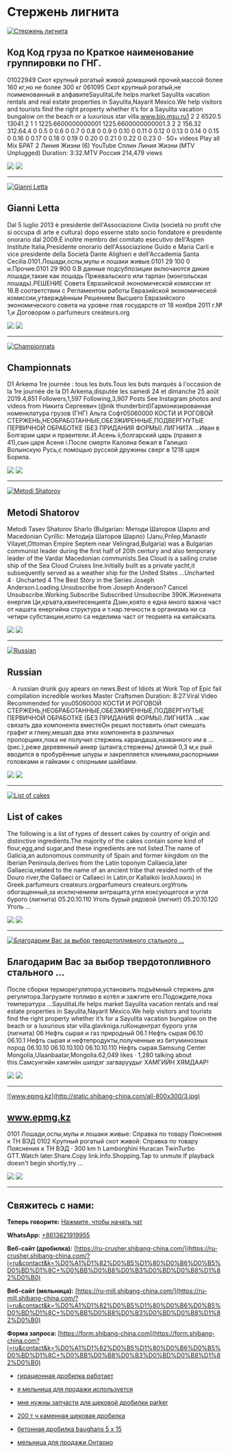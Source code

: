 # Стержень лигнита

<a href="https://swt.shibang-china.com/?l=ru&img&k=%D0%A1%D1%82%D0%B5%D1%80%D0%B6%D0%B5%D0%BD%D1%8C+%D0%BB%D0%B8%D0%B3%D0%BD%D0%B8%D1%82%D0%B0" target="_blank">![Стержень лигнита](http://static.shibang-china.com/all-800x300/1162.jpg)</a>

## Код Код груза по Краткое наименование группировки по ГНГ.
01022949 Скот крупный рогатый живой домашний прочий,массой более 160 кг,но не более 300 кг 061095 Скот крупный рогатый,не поименованный в алфавитеSayulitaLife helps market Sayulita vacation rentals and real estate properties in Sayulita,Nayarit Mexico.We help visitors and tourists find the right property whether it’s for a Sayulita vacation bungalow on the beach or a luxurious star villa.www.bio.msu.ru1 2 2 6520.5 13041.2 1 1 1225.6600000000001 1225.6600000000001.3 2 2 156.32 312.64.4 0 0.5 0 0.6 0 0.7 0 0.8 0 0.9 0 0.10 0 0.11 0 0.12 0 0.13 0 0.14 0 0.15 0 0.16 0 0.17 0 0.18 0 0.19 0 0.20 0 0.21 0 0.22 0 0.23 0&nbsp;&#0183;&#32;50+ videos Play all Mix БРАТ 2 Линия Жизни (6) YouTube Сплин Линия Жизни (MTV Unplugged) Duration: 3:32.MTV Россия 214,479 views


<a href="https://whatsapp.shibangsoft.com/WhatsApp.php" target="_blank" title="WhatsApp">![](http://static.shibang-china.com/icon/whatsapp.png)</a> <a href="https://swt.shibang-china.com/?l=ru&icon&k=%D0%A1%D1%82%D0%B5%D1%80%D0%B6%D0%B5%D0%BD%D1%8C+%D0%BB%D0%B8%D0%B3%D0%BD%D0%B8%D1%82%D0%B0" target="_blank">![](http://static.shibang-china.com/icon/chat-ru.png)</a>

---

<a href="https://swt.shibang-china.com/?l=ru&img&k=%D0%A1%D1%82%D0%B5%D1%80%D0%B6%D0%B5%D0%BD%D1%8C+%D0%BB%D0%B8%D0%B3%D0%BD%D0%B8%D1%82%D0%B0" target="_blank">![Gianni Letta](http://static.shibang-china.com/all-800x300/1100.jpg)</a>

## Gianni Letta
Dal 5 luglio 2013 &#232; presidente dell'Associazione Civita (societ&#224; no profit che si occupa di arte e cultura) dopo esserne stato socio fondatore e presidente onorario dal 2009.&#200; inoltre membro del comitato esecutivo dell'Aspen Institute Italia,Presidente onorario dell'Associazione Guido e Maria Carli e vice presidente della Societ&#224; Dante Alighieri e dell'Accademia Santa Cecilia.0101.Лошади,ослы,мулы и лошаки живые.0101 29 100 0 и.Прочие.0101 29 900 0.В данные подсубпозиции включаются дикие лошади,такие как лошадь Пржевальского или тарпан (монгольская лошадь).РЕШЕНИЕ Совета Евразийской экономической комиссии от 16.В соответствии с Регламентом работы Евразийской экономической комиссии,утверждённым Решением Высшего Евразийского экономического совета на уровне глав государств от 18 ноября 2011 г.№ 1,и Договором о.parfumeurs createurs.org


<a href="https://whatsapp.shibangsoft.com/WhatsApp.php" target="_blank" title="WhatsApp">![](http://static.shibang-china.com/icon/whatsapp.png)</a> <a href="https://swt.shibang-china.com/?l=ru&icon&k=%D0%A1%D1%82%D0%B5%D1%80%D0%B6%D0%B5%D0%BD%D1%8C+%D0%BB%D0%B8%D0%B3%D0%BD%D0%B8%D1%82%D0%B0" target="_blank">![](http://static.shibang-china.com/icon/chat-ru.png)</a>

---

<a href="https://swt.shibang-china.com/?l=ru&img&k=%D0%A1%D1%82%D0%B5%D1%80%D0%B6%D0%B5%D0%BD%D1%8C+%D0%BB%D0%B8%D0%B3%D0%BD%D0%B8%D1%82%D0%B0" target="_blank">![Championnats](http://static.shibang-china.com/all-800x300/474.jpg)</a>

## Championnats
D1 Arkema 1re journ&#233;e : tous les buts.Tous les buts marqu&#233;s &#224; l'occasion de la 1re journ&#233;e de la D1 Arkema,disput&#233;e les samedi 24 et dimanche 25 ao&#251;t 2019.4,851 Followers,1,597 Following,3,907 Posts See Instagram photos and videos from Никита Сергеевич (@nik thunderbird)Гармонизированная номенклатура грузов (ГНГ) Альта Софт05060000 КОСТИ И РОГОВОЙ СТЕРЖЕНЬ,НЕОБРАБОТАННЫЕ,ОБЕЗЖИРЕННЫЕ,ПОДВЕРГНУТЫЕ ПЕРВИЧНОЙ ОБРАБОТКЕ (БЕЗ ПРИДАНИЯ ФОРМЫ).ЛИГНИТА …Иван в Болгарии цари и правители:.И.Асень ii,болгарский царь (правил в 41),сын царя Асеня i.После смерти Калояна бежал в Галицко Волынскую Русь,с помощью русской дружины сверг в 1218 царя Борила.


<a href="https://whatsapp.shibangsoft.com/WhatsApp.php" target="_blank" title="WhatsApp">![](http://static.shibang-china.com/icon/whatsapp.png)</a> <a href="https://swt.shibang-china.com/?l=ru&icon&k=%D0%A1%D1%82%D0%B5%D1%80%D0%B6%D0%B5%D0%BD%D1%8C+%D0%BB%D0%B8%D0%B3%D0%BD%D0%B8%D1%82%D0%B0" target="_blank">![](http://static.shibang-china.com/icon/chat-ru.png)</a>

---

<a href="https://swt.shibang-china.com/?l=ru&img&k=%D0%A1%D1%82%D0%B5%D1%80%D0%B6%D0%B5%D0%BD%D1%8C+%D0%BB%D0%B8%D0%B3%D0%BD%D0%B8%D1%82%D0%B0" target="_blank">![Metodi Shatorov](http://static.shibang-china.com/all-800x300/639.jpg)</a>

## Metodi Shatorov
Metodi Tasev Shatorov Sharlo (Bulgarian: Методи Шаторов Шарло and Macedonian Cyrillic: Методиja Шаторов Шарло) (Janu,Prilep,Manastir Vilayet,Ottoman Empire Septem near Velingrad,Bulgaria) was a Bulgarian communist leader during the first half of 20th century and also temporary leader of the Vardar Macedonian communists.Sea Cloud is a sailing cruise ship of the Sea Cloud Cruises line.Initially built as a private yacht,it subsequently served as a weather ship for the United States …Uncharted 4&nbsp;&#0183;&#32;Uncharted 4 The Best Story in the Series Joseph Anderson.Loading.Unsubscribe from Joseph Anderson? Cancel Unsubscribe.Working.Subscribe Subscribed Unsubscribe 390K.Жизнената енергия Ци,кръвта,квинтесенцията Дзин,която е една много важна част от нашата енергийна структура и т.нар.течности в организма ни са четири субстанции,които са неделима част от теорията на китайската.


<a href="https://whatsapp.shibangsoft.com/WhatsApp.php" target="_blank" title="WhatsApp">![](http://static.shibang-china.com/icon/whatsapp.png)</a> <a href="https://swt.shibang-china.com/?l=ru&icon&k=%D0%A1%D1%82%D0%B5%D1%80%D0%B6%D0%B5%D0%BD%D1%8C+%D0%BB%D0%B8%D0%B3%D0%BD%D0%B8%D1%82%D0%B0" target="_blank">![](http://static.shibang-china.com/icon/chat-ru.png)</a>

---

<a href="https://swt.shibang-china.com/?l=ru&img&k=%D0%A1%D1%82%D0%B5%D1%80%D0%B6%D0%B5%D0%BD%D1%8C+%D0%BB%D0%B8%D0%B3%D0%BD%D0%B8%D1%82%D0%B0" target="_blank">![Russian](http://static.shibang-china.com/all-800x300/153.jpg)</a>

## Russian
&nbsp;&#0183;&#32;A russian drunk guy apears on news.Best of Idiots at Work Top of Epic fail compilation incredible workes Master Craftsmen Duration: 8:27.Viral Video Recommended for you05060000 КОСТИ И РОГОВОЙ СТЕРЖЕНЬ,НЕОБРАБОТАННЫЕ,ОБЕЗЖИРЕННЫЕ,ПОДВЕРГНУТЫЕ ПЕРВИЧНОЙ ОБРАБОТКЕ (БЕЗ ПРИДАНИЯ ФОРМЫ).ЛИГНИТА …как связать два компонента вместеОн решил поставить опыт смешать графит и глину,мешал два этих компонента в различных пропорциях,пока не получил стержень карандаша,названного им в …(рис.),реже деревянный анкер (штанга,стержень) длиной 0,3 м,к рый вводится в пробурённые шпуры и закрепляется клиньями,распорными головками и гайками с опорными шайбами.


<a href="https://whatsapp.shibangsoft.com/WhatsApp.php" target="_blank" title="WhatsApp">![](http://static.shibang-china.com/icon/whatsapp.png)</a> <a href="https://swt.shibang-china.com/?l=ru&icon&k=%D0%A1%D1%82%D0%B5%D1%80%D0%B6%D0%B5%D0%BD%D1%8C+%D0%BB%D0%B8%D0%B3%D0%BD%D0%B8%D1%82%D0%B0" target="_blank">![](http://static.shibang-china.com/icon/chat-ru.png)</a>

---

<a href="https://swt.shibang-china.com/?l=ru&img&k=%D0%A1%D1%82%D0%B5%D1%80%D0%B6%D0%B5%D0%BD%D1%8C+%D0%BB%D0%B8%D0%B3%D0%BD%D0%B8%D1%82%D0%B0" target="_blank">![List of cakes](http://static.shibang-china.com/all-800x300/1437.jpg)</a>

## List of cakes
The following is a list of types of dessert cakes by country of origin and distinctive ingredients.The majority of the cakes contain some kind of flour,egg,and sugar,and these ingredients are not listed.The name of Galicia,an autonomous community of Spain and former kingdom on the Iberian Peninsula,derives from the Latin toponym Callaecia,later Gallaecia,related to the name of an ancient tribe that resided north of the Douro river,the Gallaeci or Callaeci in Latin,or Kallaik&#243;i (καλλαικoι) in Greek.parfumeurs createurs.orgparfumeurs createurs.orgУголь обогащенный,за исключением антрацита,угля коксующегося и угля бурого (лигнита) 05.20.10.110 Уголь бурый рядовой (лигнит) 05.20.10.120 Уголь …


<a href="https://whatsapp.shibangsoft.com/WhatsApp.php" target="_blank" title="WhatsApp">![](http://static.shibang-china.com/icon/whatsapp.png)</a> <a href="https://swt.shibang-china.com/?l=ru&icon&k=%D0%A1%D1%82%D0%B5%D1%80%D0%B6%D0%B5%D0%BD%D1%8C+%D0%BB%D0%B8%D0%B3%D0%BD%D0%B8%D1%82%D0%B0" target="_blank">![](http://static.shibang-china.com/icon/chat-ru.png)</a>

---

<a href="https://swt.shibang-china.com/?l=ru&img&k=%D0%A1%D1%82%D0%B5%D1%80%D0%B6%D0%B5%D0%BD%D1%8C+%D0%BB%D0%B8%D0%B3%D0%BD%D0%B8%D1%82%D0%B0" target="_blank">![Благодарим Вас за выбор твердотопливного стального …](http://static.shibang-china.com/all-800x300/701.jpg)</a>

## Благодарим Вас за выбор твердотопливного стального …
После сборки терморегулятора,установить подъёмный стержень для регулятора.Загрузите топливо в котёл и зажгите его.Подождите,пока температура …SayulitaLife helps market Sayulita vacation rentals and real estate properties in Sayulita,Nayarit Mexico.We help visitors and tourists find the right property whether it’s for a Sayulita vacation bungalow on the beach or a luxurious star villa.glavkniga.ruКонцентрат бурого угля (лигнита) 06 Нефть сырая и газ природный 06.1 Нефть сырая 06.10 06.10.1 Нефть сырая и нефтепродукты,полученные из битуминозных пород 06.10.10 06.10.10.100 06.10.10.110 Нефть сырая.Samsung Center Mongolia,Ulaanbaatar,Mongolia.62,049 likes &#183; 1,280 talking about this.Самсунгийн хамгийн шилдэг загваруудыг ХАМГИЙН ХЯМДААР!


<a href="https://whatsapp.shibangsoft.com/WhatsApp.php" target="_blank" title="WhatsApp">![](http://static.shibang-china.com/icon/whatsapp.png)</a> <a href="https://swt.shibang-china.com/?l=ru&icon&k=%D0%A1%D1%82%D0%B5%D1%80%D0%B6%D0%B5%D0%BD%D1%8C+%D0%BB%D0%B8%D0%B3%D0%BD%D0%B8%D1%82%D0%B0" target="_blank">![](http://static.shibang-china.com/icon/chat-ru.png)</a>

---

<a href="https://swt.shibang-china.com/?l=ru&img&k=%D0%A1%D1%82%D0%B5%D1%80%D0%B6%D0%B5%D0%BD%D1%8C+%D0%BB%D0%B8%D0%B3%D0%BD%D0%B8%D1%82%D0%B0" target="_blank">![www.epmg.kz](http://static.shibang-china.com/all-800x300/3.jpg)</a>

## www.epmg.kz
0101 Лошади,ослы,мулы и лошаки живые: Справка по товару Пояснения к ТН ВЭД 0102 Крупный рогатый скот живой: Справка по товару Пояснения к ТН ВЭД&nbsp;&#0183;&#32; 300 km h Lamborghini Huracan TwinTurbo GTT.Watch later.Share.Copy link.Info.Shopping.Tap to unmute.If playback doesn't begin shortly,try …

<a href="https://whatsapp.shibangsoft.com/WhatsApp.php" target="_blank" title="WhatsApp">![](http://static.shibang-china.com/icon/whatsapp.png)</a> <a href="https://swt.shibang-china.com/?l=ru&icon&k=%D0%A1%D1%82%D0%B5%D1%80%D0%B6%D0%B5%D0%BD%D1%8C+%D0%BB%D0%B8%D0%B3%D0%BD%D0%B8%D1%82%D0%B0" target="_blank">![](http://static.shibang-china.com/icon/chat-ru.png)</a>

---
## Свяжитесь с нами:

**Теперь говорите:** [Нажмите, чтобы начать чат](https://swt.shibang-china.com?l=ru&contact&k=%D0%A1%D1%82%D0%B5%D1%80%D0%B6%D0%B5%D0%BD%D1%8C+%D0%BB%D0%B8%D0%B3%D0%BD%D0%B8%D1%82%D0%B0)

**WhatsApp:**  [+8613621919955](https://whatsapp.shibangsoft.com/WhatsApp.php)

**Веб-сайт (дробилка):** [https://ru-crusher.shibang-china.com/](https://ru-crusher.shibang-china.com/?l=ru&contact&k=%D0%A1%D1%82%D0%B5%D1%80%D0%B6%D0%B5%D0%BD%D1%8C+%D0%BB%D0%B8%D0%B3%D0%BD%D0%B8%D1%82%D0%B0)

**Веб-сайт (мельница):** [https://ru-mill.shibang-china.com/](https://ru-mill.shibang-china.com/?l=ru&contact&k=%D0%A1%D1%82%D0%B5%D1%80%D0%B6%D0%B5%D0%BD%D1%8C+%D0%BB%D0%B8%D0%B3%D0%BD%D0%B8%D1%82%D0%B0)

**Форма запроса:** [https://form.shibang-china.com](https://form.shibang-china.com?l=ru&contact&k=%D0%A1%D1%82%D0%B5%D1%80%D0%B6%D0%B5%D0%BD%D1%8C+%D0%BB%D0%B8%D0%B3%D0%BD%D0%B8%D1%82%D0%B0)

* [гирационная дробилка работает](../131/%D0%B3%D0%B8%D1%80%D0%B0%D1%86%D0%B8%D0%BE%D0%BD%D0%BD%D0%B0%D1%8F%20%D0%B4%D1%80%D0%BE%D0%B1%D0%B8%D0%BB%D0%BA%D0%B0%20%D1%80%D0%B0%D0%B1%D0%BE%D1%82%D0%B0%D0%B5%D1%82.md)

* [я мельница для продажи используется](../135/%D1%8F%20%D0%BC%D0%B5%D0%BB%D1%8C%D0%BD%D0%B8%D1%86%D0%B0%20%D0%B4%D0%BB%D1%8F%20%D0%BF%D1%80%D0%BE%D0%B4%D0%B0%D0%B6%D0%B8%20%D0%B8%D1%81%D0%BF%D0%BE%D0%BB%D1%8C%D0%B7%D1%83%D0%B5%D1%82%D1%81%D1%8F.md)

* [мне нужны запчасти для щековой дробилки parker](../131/%D0%BC%D0%BD%D0%B5%20%D0%BD%D1%83%D0%B6%D0%BD%D1%8B%20%D0%B7%D0%B0%D0%BF%D1%87%D0%B0%D1%81%D1%82%D0%B8%20%D0%B4%D0%BB%D1%8F%20%D1%89%D0%B5%D0%BA%D0%BE%D0%B2%D0%BE%D0%B9%20%D0%B4%D1%80%D0%BE%D0%B1%D0%B8%D0%BB%D0%BA%D0%B8%20parker.md)

* [200 т  ч каменная щековая дробилка](../132/200%20%D1%82%20%20%D1%87%20%D0%BA%D0%B0%D0%BC%D0%B5%D0%BD%D0%BD%D0%B0%D1%8F%20%D1%89%D0%B5%D0%BA%D0%BE%D0%B2%D0%B0%D1%8F%20%D0%B4%D1%80%D0%BE%D0%B1%D0%B8%D0%BB%D0%BA%D0%B0.md)

* [бетонная дробилка baughans 5 x 15](../132/%D0%B1%D0%B5%D1%82%D0%BE%D0%BD%D0%BD%D0%B0%D1%8F%20%D0%B4%D1%80%D0%BE%D0%B1%D0%B8%D0%BB%D0%BA%D0%B0%20baughans%205%20x%2015.md)

* [мельница для продажи Онтарио](../133/%D0%BC%D0%B5%D0%BB%D1%8C%D0%BD%D0%B8%D1%86%D0%B0%20%D0%B4%D0%BB%D1%8F%20%D0%BF%D1%80%D0%BE%D0%B4%D0%B0%D0%B6%D0%B8%20%D0%9E%D0%BD%D1%82%D0%B0%D1%80%D0%B8%D0%BE.md)